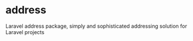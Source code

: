 # address
Laravel address package, simply and sophisticated addressing solution for Laravel projects
